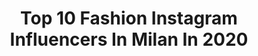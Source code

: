---
title: Top 10 Fashion Instagram Influencers In Milan In 2020
description: >-
  Find top fashion Instagram influencers in Milan in 2020. Most popular hashtags: #fashion #milano #model #milan.
platform: Instagram
profiles:
  - username: "willjchalker"
    fullname: >-
      Will Chalker
    location: "Italy"
    followers: 15970
    engagement: 703
    commentsToLikes: 0.027534
    avatar: "https://scontent-lhr8-1.cdninstagram.com/v/t51.2885-19/s320x320/80450466_475760013134313_8996287581087858688_n.jpg?_nc_ht=scontent-lhr8-1.cdninstagram.com&_nc_ohc=BTRuFJFDcA0AX_tVeuF&oh=6d7926e8455ad94d99c7b8365f614ecd&oe=5EB8BD4C"
    verified: false
    hashtags: "#ardeche, #wrappedup, #magazine, #thankyou"
  - username: "valentinamadonia"
    fullname: >-
      VALENTINA MADONIA
    location: "Italy"
    followers: 77533
    engagement: 140
    commentsToLikes: 0.069195
    avatar: "https://scontent-ams4-1.cdninstagram.com/v/t51.2885-19/s320x320/68901491_2707481312629421_2641387591206699008_n.jpg?_nc_ht=scontent-ams4-1.cdninstagram.com&_nc_ohc=2m83eQf07rgAX9f5bzx&oh=614b67621299bc68784cf0fadeceea6f&oe=5EBCE1A1"
    verified: false
    hashtags: "#fashionblogger, #milan, #orecchini, #pittarosso"
  - username: "valentina_seveso"
    fullname: >-
      𝒱𝒶𝓁𝑒𝓃𝓉𝒾𝓃𝒶 𝒮𝑒𝓋𝑒𝓈𝑜
    location: "Italy"
    followers: 72979
    engagement: 84
    commentsToLikes: 0.206732
    avatar: "https://scontent-ams4-1.cdninstagram.com/v/t51.2885-19/s320x320/75403226_746869822406248_7131363414810558464_n.jpg?_nc_ht=scontent-ams4-1.cdninstagram.com&_nc_ohc=RHecPDsoSfcAX-KP0E2&oh=b1c4965ea0a25b644b77fef09d8ac30a&oe=5EA2CEE1"
    verified: false
    hashtags: "#marchesi1824, #chanelclassic, #ootdfashion, #travelgram"
  - username: "eddyscudo"
    fullname: >-
      Eddy Scudo
    location: "Italy"
    followers: 37792
    engagement: 478
    commentsToLikes: 0.005453
    avatar: "https://scontent-bos3-1.cdninstagram.com/v/t51.2885-19/s320x320/82862589_759206034574969_1937921937246257152_n.jpg?_nc_ht=scontent-bos3-1.cdninstagram.com&_nc_ohc=cbh3TcFfwnUAX9I27Ju&oh=36f239af53b03d4683b00c95b1fac359&oe=5EB9971C"
    verified: false
    hashtags: "#makeup, #collectibledry, #magazine, #editorial"
  - username: "stefy__94"
    fullname: >-
      INSPO | FASHION | LIFESTYLE  ✨
    location: "Italy"
    followers: 8061
    engagement: 650
    commentsToLikes: 0.065841
    avatar: "https://scontent-lhr8-1.cdninstagram.com/v/t51.2885-19/s320x320/81366186_2270769296553048_512188967605501952_n.jpg?_nc_ht=scontent-lhr8-1.cdninstagram.com&_nc_ohc=2pt7d2fiRaEAX9b6wFQ&oh=e0a7910ed001ff868b41107fa1d8bd9b&oe=5EB98A2F"
    verified: false
    hashtags: "#alberodinatale, #streetstyle, #sponsored, #prettyphotography"
  - username: "wemilano"
    fullname: >-
      WE MILANO
    location: "Italy"
    followers: 32636
    engagement: 350
    commentsToLikes: 0.021485
    avatar: "https://scontent-amt2-1.cdninstagram.com/v/t51.2885-19/s320x320/68703737_2382050821912213_3008595226156597248_n.jpg?_nc_ht=scontent-amt2-1.cdninstagram.com&_nc_ohc=npVPOl9vdUUAX_lLchI&oh=9895969d1dc60574c2a8114771f9f92d&oe=5EB2A9B7"
    verified: false
    hashtags: "#milanotoday, #brera, #quadrilaterodellamoda, #tram"
  - username: "fely_felicia__"
    fullname: >-
      Fely Felicia
    location: "Italy"
    followers: 8287
    engagement: 1950
    commentsToLikes: 0.039405
    avatar: "https://scontent-hkt1-1.cdninstagram.com/v/t51.2885-19/s320x320/47690161_377457542827780_4234997445035032576_n.jpg?_nc_ht=scontent-hkt1-1.cdninstagram.com&_nc_ohc=m243UzdsAzIAX9wUn1P&oh=5f8687ba7052d21e0a022ec513766ae2&oe=5E8E0036"
    verified: false
    hashtags: "#girlpower, #motivation, #fashion, #instafashion"
  - username: "kipenkocom"
    fullname: >-
      Alex Kipenko
    location: "Italy"
    followers: 6082
    engagement: 1375
    commentsToLikes: 0.007446
    avatar: "https://scontent-lht6-1.cdninstagram.com/v/t51.2885-19/s320x320/37589428_500681417039816_4336916074076307456_n.jpg?_nc_ht=scontent-lht6-1.cdninstagram.com&_nc_ohc=U9pb8pb4GAYAX-ZpTGv&oh=2ff9dbf77040109d32bbf5c673890b53&oe=5EB9F529"
    verified: false
    hashtags: "#2017, #modellife, #runway, #editorial"
  - username: "janeta_ker"
    fullname: >-
      Janeta Ker
    location: "Italy"
    followers: 142996
    engagement: 729
    commentsToLikes: 0.159584
    avatar: "https://scontent-ams4-1.cdninstagram.com/v/t51.2885-19/s320x320/75305211_444746696437167_195113131532353536_n.jpg?_nc_ht=scontent-ams4-1.cdninstagram.com&_nc_ohc=_Ag3KHsXr-QAX-NgBb5&oh=4e339d98743979366be3c42047230bcc&oe=5EB804B6"
    verified: false
    hashtags: "#happybirthday, #oneweek, #uncle, #lottery"
  - username: "thaliabellazecca"
    fullname: >-
      Thalìa Bellazecca
    location: "Italy"
    followers: 9200
    engagement: 1745
    commentsToLikes: 0.040941
    avatar: "https://instagram.fkul13-1.fna.fbcdn.net/v/t51.2885-19/s320x320/64830434_2328945887378906_3454637355191762944_n.jpg?_nc_ht=instagram.fkul13-1.fna.fbcdn.net&_nc_ohc=gwHjolPPdDYAX-uIhDm&oh=b438d6bb621aaaecf94565aaaa463639&oe=5EA57506"
    verified: false
    hashtags: "#italianwomentribute, #repost, #powermetalband, #photographer"
---